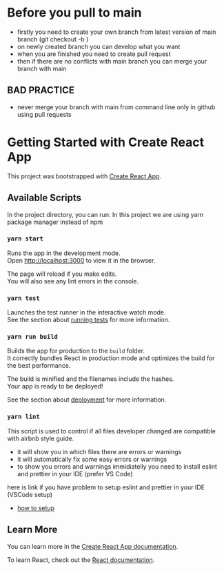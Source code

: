 # Before you pull to main

- firstly you need to create your own branch from latest version of main branch (git checkout -b <name-of-branch>)
- on newly created branch you can develop what you want
- when you are finished you need to create pull request
- then if there are no conflicts with main branch you can merge your branch with main

## BAD PRACTICE

- never merge your branch with main from command line only in github using pull requests

# Getting Started with Create React App

This project was bootstrapped with [Create React App](https://github.com/facebook/create-react-app).

## Available Scripts

In the project directory, you can run:
In this project we are using yarn package manager instead of npm

### `yarn start`

Runs the app in the development mode.\
Open [http://localhost:3000](http://localhost:3000) to view it in the browser.

The page will reload if you make edits.\
You will also see any lint errors in the console.

### `yarn test`

Launches the test runner in the interactive watch mode.\
See the section about [running tests](https://facebook.github.io/create-react-app/docs/running-tests) for more information.

### `yarn run build`

Builds the app for production to the `build` folder.\
It correctly bundles React in production mode and optimizes the build for the best performance.

The build is minified and the filenames include the hashes.\
Your app is ready to be deployed!

See the section about [deployment](https://facebook.github.io/create-react-app/docs/deployment) for more information.

### `yarn lint`

This script is used to control if all files developer changed are compatible with airbnb style guide.

- it will show you in which files there are errors or warnings
- it will automatically fix some easy errors or warnings
- to show you errors and warnings immidiatelly you need to install eslint and prettier in your IDE (prefer VS Code)

here is link if you have problem to setup eslint and prettier in your IDE (VSCode setup)

- [how to setup](https://overengineered.dev/prettier-and-eslint-setup-for-vscode)

## Learn More

You can learn more in the [Create React App documentation](https://facebook.github.io/create-react-app/docs/getting-started).

To learn React, check out the [React documentation](https://reactjs.org/).
